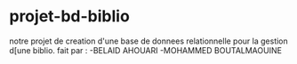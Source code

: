 # projet-bd-biblio
notre projet de creation d'une base de donnees relationnelle pour la gestion d[une biblio.
fait par :
-BELAID AHOUARI
-MOHAMMED BOUTALMAOUINE

